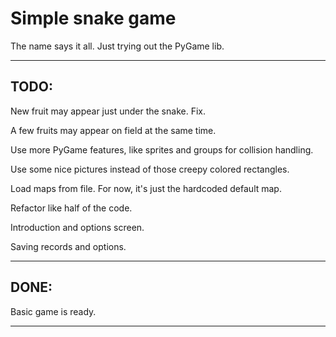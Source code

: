 Simple snake game
================

The name says it all.
Just trying out the PyGame lib.

____

## TODO:

New fruit may appear just under the snake. Fix.

A few fruits may appear on field at the same time.

Use more PyGame features, like sprites and groups for collision handling.

Use some nice pictures instead of those creepy colored rectangles.

Load maps from file. For now, it's just the hardcoded default map.

Refactor like half of the code.

Introduction and options screen.

Saving records and options.

____

## DONE:

Basic game is ready.
____